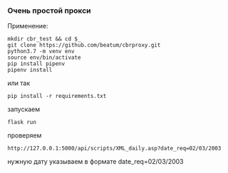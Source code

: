 ### Очень простой прокси

Применение:
```
mkdir cbr_test && cd $_
git clone https://github.com/beatum/cbrproxy.git
python3.7 -m venv env
source env/bin/activate
pip install pipenv
pipenv install
```
или так
```
pip install -r requirements.txt
```
запускаем
```
flask run
```
проверяем
```
http://127.0.0.1:5000/api/scripts/XML_daily.asp?date_req=02/03/2003
```
нужную дату указываем в формате date_req=02/03/2003